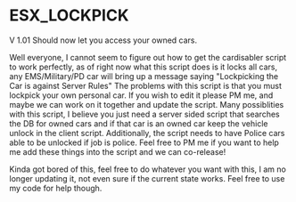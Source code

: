 # ESX_LOCKPICK
V 1.01 
Should now let you access your owned cars.

Well everyone, I cannot seem to figure out how to get the cardisabler script to work perfectly, as of right now what this script does is it locks all cars, any EMS/Military/PD car will bring up a message saying "Lockpicking the Car is against Server Rules" The problems with this script is that you must lockpick your own personal car. If you wish to edit it please PM me, and maybe we can work on it together and update  the script. Many possiblities with this script, I believe you just need a server sided script that searches the DB for owned cars and if that car is an owned car keep the vehicle unlock in the client script. Additionally, the script needs to have Police cars able to be unlocked if job is police. Feel free to PM me if you want to help me add these things  into the script and we can co-release!

Kinda got bored of this, feel free to do whatever you want with this, I am no longer updating it, not even sure if the current state works. Feel free to use my code for help though.

